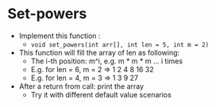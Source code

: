 # Set-powers

- Implement this function :
  - `void set_powers(int arr[], int len = 5, int m = 2)`
- This function will fill the array of len as following:
  - The i-th position: m^i, e.g. m * m * m … i times
  - E.g. for len = 6, m = 2 ⇒ 1 2 4 8 16 32
  - E.g. for len = 4, m = 3 ⇒ 1 3 9 27
- After a return from call: print the array
  - Try it with different default value scenarios